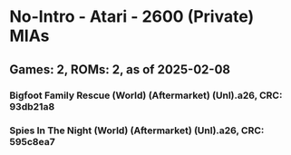 # No-Intro - Atari - 2600 (Private) MIAs
## Games: 2, ROMs: 2, as of 2025-02-08

### Bigfoot Family Rescue (World) (Aftermarket) (Unl).a26, CRC: 93db21a8
### Spies In The Night (World) (Aftermarket) (Unl).a26, CRC: 595c8ea7
